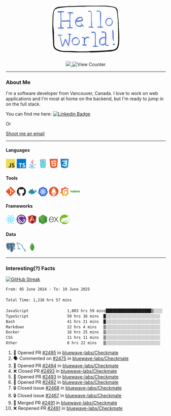 <div align="center">
    <img src="./img/hello_world.webp" height="200px" width="">
    <div>
        <a href="https://www.linkedin.com/in/ajhollid">
            <img src="https://img.shields.io/badge/LinkedIn-blue"/>
        </a>
        <img src="https://komarev.com/ghpvc/?username=ajhollid&color=yellow" alt="View Counter">
    </div>
</div>

---

### About Me

I'm a software developer from Vancouver, Canada. I love to work on web applications and I'm most at home on the backend, but I'm ready to jump in on the full stack.

You can find me here: [![Linkedin Badge](https://img.shields.io/badge/-ajhollid-blue?style=flat&logo=Linkedin&logoColor=white)](https://www.linkedin.com/in/ajhollid)

Or

[Shoot me an email](mailto:ajhollid@gmail.com)

---

#### Languages

<div>
    <img src="./img/devicons/javascript-original.svg" width=30 height=30 alt="JavaScript">
    <img src="/img/devicons/typescript-original.svg" width=30 height=30 alt="TypeScript">
    <img src="./img/devicons/java-original.svg" width=30 height=30 alt="Java">
    <img src="./img/devicons/go-original.svg" width=30 height=30 alt="Golang">
    <img src="./img/devicons/html5-original.svg" width=30 height=30 alt="HTML 5">
    <img src="./img/devicons/css3-original.svg" width=30 height=30 alt="CSS 3">
</div>

#### Tools

<div>
    <img src="./img/devicons/git-original.svg" width=30 height=30 alt="Git">
    <img src="./img/devicons/github-original.svg" width=30 height=30 alt="Github">
    <img src="./img/devicons/docker-original.svg" width=30 
    height=30 alt="Docker">
    <img src="./img/devicons/kubernetes-original.svg" width=30 height=30 alt="K8">
    <img src="./img/devicons/prometheus-original.svg" width=30 height=30 alt="Prometheus">
    <img src="./img/devicons/grafana-original.svg" width=30 height=30 alt="Grafana">
    <img src="./img/devicons/nginx-original.svg" width=30 height=30 alt="Nginx">
</div>

#### Frameworks

<div>
    <img src="./img/devicons/react-original.svg" width=30 height=30 alt="React">
    <img src="./img/devicons/gatsby-original.svg" width=30 height=30 alt="Gatsby">
    <img src="./img/devicons/angularjs-original.svg" width=30 height=30 alt="AngularJS">
    <img src="./img/devicons/nodejs-original.svg" width=30 height=30 alt="NodeJS">
    <img src="./img/devicons/express-original.svg" width=30 height=30 alt="Express">
    <img src="./img/devicons/spring-original.svg" width=30 height=30 alt="Spring">
</div>

#### Data

<div>
    <img src="./img/devicons/postgresql-original.svg" width=30 height=30 alt="Postgresql">
    <img src="./img/devicons/mysql-original.svg" width=30 height=30 alt="Mysql">
    <img src="./img/devicons/mongodb-original.svg" width=30 height=30 alt="MongoDB">
</div>

---

### Interesting(?) Facts

[![GitHub Streak](http://github-readme-streak-stats.herokuapp.com?user=ajhollid)](https://git.io/streak-stats)

 <!--START_SECTION:waka-->

```txt
From: 05 June 2024 - To: 19 June 2025

Total Time: 1,216 hrs 57 mins

JavaScript                 1,003 hrs 59 mins████████████████████▒░░░░   81.94 %
TypeScript                 50 hrs 16 mins  █░░░░░░░░░░░░░░░░░░░░░░░░   04.10 %
Bash                       41 hrs 21 mins  █░░░░░░░░░░░░░░░░░░░░░░░░   03.38 %
Markdown                   22 hrs 4 mins   ▒░░░░░░░░░░░░░░░░░░░░░░░░   01.80 %
Docker                     16 hrs 25 mins  ▒░░░░░░░░░░░░░░░░░░░░░░░░   01.34 %
CSS                        11 hrs 11 mins  ▒░░░░░░░░░░░░░░░░░░░░░░░░   00.91 %
Other                      8 hrs 22 mins   ▒░░░░░░░░░░░░░░░░░░░░░░░░   00.68 %
```

<!--END_SECTION:waka-->


<!--START_SECTION:activity-->
1. 💪 Opened PR [#2495](https://github.com/bluewave-labs/Checkmate/pull/2495) in [bluewave-labs/Checkmate](https://github.com/bluewave-labs/Checkmate)
2. 🗣 Commented on [#2475](https://github.com/bluewave-labs/Checkmate/pull/2475#issuecomment-2989828452) in [bluewave-labs/Checkmate](https://github.com/bluewave-labs/Checkmate)
3. 💪 Opened PR [#2494](https://github.com/bluewave-labs/Checkmate/pull/2494) in [bluewave-labs/Checkmate](https://github.com/bluewave-labs/Checkmate)
4. ❌ Closed PR [#2493](https://github.com/bluewave-labs/Checkmate/pull/2493) in [bluewave-labs/Checkmate](https://github.com/bluewave-labs/Checkmate)
5. 💪 Opened PR [#2493](https://github.com/bluewave-labs/Checkmate/pull/2493) in [bluewave-labs/Checkmate](https://github.com/bluewave-labs/Checkmate)
6. 💪 Opened PR [#2492](https://github.com/bluewave-labs/Checkmate/pull/2492) in [bluewave-labs/Checkmate](https://github.com/bluewave-labs/Checkmate)
7. 🔒 Closed issue [#2468](https://github.com/bluewave-labs/Checkmate/issues/2468) in [bluewave-labs/Checkmate](https://github.com/bluewave-labs/Checkmate)
8. 🔒 Closed issue [#2467](https://github.com/bluewave-labs/Checkmate/issues/2467) in [bluewave-labs/Checkmate](https://github.com/bluewave-labs/Checkmate)
9. 🎉 Merged PR [#2491](https://github.com/bluewave-labs/Checkmate/pull/2491) in [bluewave-labs/Checkmate](https://github.com/bluewave-labs/Checkmate)
10. ❌ Reopened PR [#2491](https://github.com/bluewave-labs/Checkmate/pull/2491) in [bluewave-labs/Checkmate](https://github.com/bluewave-labs/Checkmate)
<!--END_SECTION:activity-->
